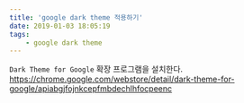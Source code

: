```yaml
---
title: 'google dark theme 적용하기'
date: 2019-01-03 18:05:19
tags:
    - google dark theme
---
```


`Dark Theme for Google` 확장 프로그램을 설치한다.  
<https://chrome.google.com/webstore/detail/dark-theme-for-google/apiabgjfojnkcepfmbdechlhfocpeenc>

<!-- more -->